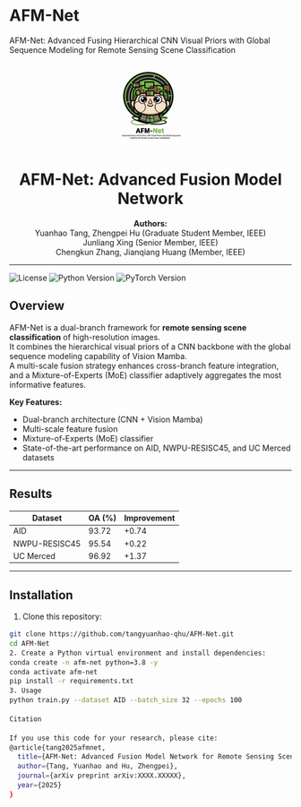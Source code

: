 # AFM-Net
AFM-Net: Advanced Fusing Hierarchical CNN Visual Priors with Global Sequence Modeling for Remote Sensing Scene Classification
<p align="center">
  <img src="docs/logo.png" alt="AFM-Net Logo" width="150"/>
</p>

<h1 align="center">AFM-Net: Advanced Fusion Model Network</h1>

<p align="center">
  <strong>Authors:</strong><br>
  Yuanhao Tang, Zhengpei Hu (Graduate Student Member, IEEE)<br>
  Junliang Xing (Senior Member, IEEE)<br>
  Chengkun Zhang, Jianqiang Huang (Member, IEEE)
</p>

---

![License](https://img.shields.io/badge/License-MIT-blue)
![Python Version](https://img.shields.io/badge/Python-3.8%2B-green)
![PyTorch Version](https://img.shields.io/badge/PyTorch-1.12%2B-orange)

## Overview

AFM-Net is a dual-branch framework for **remote sensing scene classification** of high-resolution images.  
It combines the hierarchical visual priors of a CNN backbone with the global sequence modeling capability of Vision Mamba.  
A multi-scale fusion strategy enhances cross-branch feature integration, and a Mixture-of-Experts (MoE) classifier adaptively aggregates the most informative features.

**Key Features:**
- Dual-branch architecture (CNN + Vision Mamba)
- Multi-scale feature fusion
- Mixture-of-Experts (MoE) classifier
- State-of-the-art performance on AID, NWPU-RESISC45, and UC Merced datasets

---

## Results

| Dataset          | OA (%)  | Improvement |
|-----------------|---------|-------------|
| AID             | 93.72   | +0.74       |
| NWPU-RESISC45   | 95.54   | +0.22       |
| UC Merced       | 96.92   | +1.37       |

---

## Installation

1. Clone this repository:
```bash
git clone https://github.com/tangyuanhao-qhu/AFM-Net.git
cd AFM-Net
2. Create a Python virtual environment and install dependencies:
conda create -n afm-net python=3.8 -y
conda activate afm-net
pip install -r requirements.txt
3. Usage
python train.py --dataset AID --batch_size 32 --epochs 100

Citation

If you use this code for your research, please cite:
@article{tang2025afmnet,
  title={AFM-Net: Advanced Fusion Model Network for Remote Sensing Scene Classification},
  author={Tang, Yuanhao and Hu, Zhengpei},
  journal={arXiv preprint arXiv:XXXX.XXXXX},
  year={2025}
}

